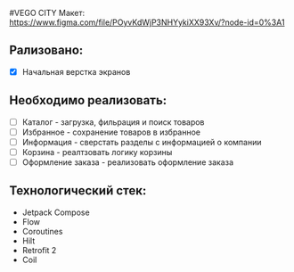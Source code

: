 #VEGO CITY
Макет: https://www.figma.com/file/POyvKdWjP3NHYykiXX93Xv/?node-id=0%3A1

## Рализовано:
- [x] Начальная верстка экранов

## Необходимо реализовать:
- [ ] Каталог - загрузка, фильрация и поиск товаров
- [ ] Избранное - сохранение товаров в избранное
- [ ] Информация - сверстать разделы с информацией о компании
- [ ] Корзина - реалтзовать логику корзины
- [ ] Оформление заказа - реализовать оформление заказа

## Технологический стек:
- Jetpack Compose
- Flow
- Coroutines
- Hilt
- Retrofit 2
- Coil